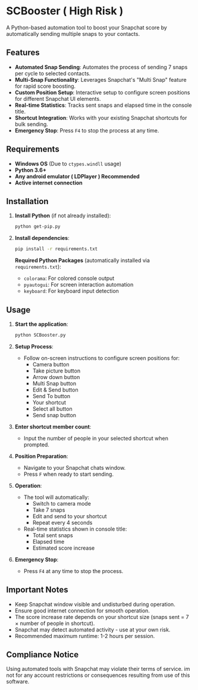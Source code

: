 # SCBooster ( High Risk )

A Python-based automation tool to boost your Snapchat score by automatically sending multiple snaps to your contacts.

## Features

- **Automated Snap Sending**: Automates the process of sending 7 snaps per cycle to selected contacts.
- **Multi-Snap Functionality**: Leverages Snapchat's "Multi Snap" feature for rapid score boosting.
- **Custom Position Setup**: Interactive setup to configure screen positions for different Snapchat UI elements.
- **Real-time Statistics**: Tracks sent snaps and elapsed time in the console title.
- **Shortcut Integration**: Works with your existing Snapchat shortcuts for bulk sending.
- **Emergency Stop**: Press `F4` to stop the process at any time.

## Requirements

- **Windows OS** (Due to `ctypes.windll` usage)
- **Python 3.6+**
- **Any android emulator ( LDPlayer ) Recommended**
- **Active internet connection**

## Installation

1. **Install Python** (if not already installed):

    ```bash
    python get-pip.py
    ```

2. **Install dependencies**:

    ```bash
    pip install -r requirements.txt
    ```

    **Required Python Packages** (automatically installed via `requirements.txt`):
    - `colorama`: For colored console output
    - `pyautogui`: For screen interaction automation
    - `keyboard`: For keyboard input detection

## Usage

1. **Start the application**:

    ```bash
    python SCBooster.py
    ```

2. **Setup Process**:
    - Follow on-screen instructions to configure screen positions for:
        - Camera button
        - Take picture button
        - Arrow down button
        - Multi Snap button
        - Edit & Send button
        - Send To button
        - Your shortcut
        - Select all button
        - Send snap button

3. **Enter shortcut member count**:
    - Input the number of people in your selected shortcut when prompted.

4. **Position Preparation**:
    - Navigate to your Snapchat chats window.
    - Press `F` when ready to start sending.

5. **Operation**:
    - The tool will automatically:
        - Switch to camera mode
        - Take 7 snaps
        - Edit and send to your shortcut
        - Repeat every 4 seconds
    - Real-time statistics shown in console title:
        - Total sent snaps
        - Elapsed time
        - Estimated score increase

6. **Emergency Stop**:
    - Press `F4` at any time to stop the process.

## Important Notes

- Keep Snapchat window visible and undisturbed during operation.
- Ensure good internet connection for smooth operation.
- The score increase rate depends on your shortcut size (snaps sent = 7 × number of people in shortcut).
- Snapchat may detect automated activity - use at your own risk.
- Recommended maximum runtime: 1-2 hours per session.

## Compliance Notice
Using automated tools with Snapchat may violate their terms of service. im not for any account restrictions or consequences resulting from use of this software.

